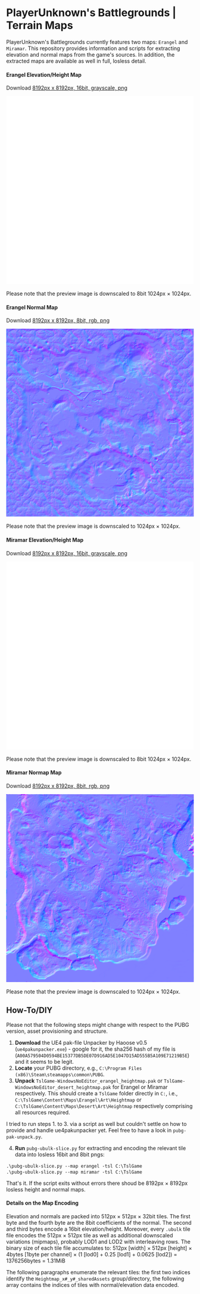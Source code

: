 # PlayerUnknown's Battlegrounds | Terrain Maps

PlayerUnknown's Battlegrounds currently features two maps: `Erangel` and `Miramar`. This repository provides information and scripts for extracting elevation and normal maps from the game's sources. In addition, the extracted maps are available as well in full, losless detail.

#### Erangel Elevation/Height Map

Download [8192px x 8192px, 16bit, grayscale, png](https://github.com/cgcostume/pubg-maps/blob/master/erangel/pubg_erangel_height_l16.png)

![pubg_erangel_elevation_preview](https://github.com/cgcostume/pubg-maps/blob/master/erangel/pubg_erangel_height_l16_preview.png)

Please note that the preview image is downscaled to 8bit 1024px &times; 1024px.


#### Erangel Normal Map

Download [8192px x 8192px, 8bit, rgb, png](https://github.com/cgcostume/pubg-maps/blob/master/erangel/pubg_erangel_normal_rg8.png)

![pubg_erangel_normal_preview](https://github.com/cgcostume/pubg-maps/blob/master/erangel/pubg_erangel_normal_rg8_preview.png)

Please note that the preview image is downscaled to 1024px &times; 1024px.

#### Miramar Elevation/Height Map

Download [8192px x 8192px, 16bit, grayscale, png](https://github.com/cgcostume/pubg-maps/blob/master/miramar/pubg_miramar_height_l16.png)

![pubg_miramar_elevation_preview](https://github.com/cgcostume/pubg-maps/blob/master/miramar/pubg_miramar_height_l16_preview.png)

Please note that the preview image is downscaled to 8bit 1024px &times; 1024px.

#### Miramar Normap Map

Download [8192px x 8192px, 8bit, rgb, png](https://github.com/cgcostume/pubg-maps/blob/master/miramar/pubg_miramar_normal_rg8.png)

![pubg_miramar_normal_preview](https://github.com/cgcostume/pubg-maps/blob/master/miramar/pubg_miramar_normal_rg8_preview.png)

Please note that the preview image is downscaled to 1024px &times; 1024px.


## How-To/DIY

Please not that the following steps might change with respect to the PUBG version, asset provisioning and structure.

1. **Download** the UE4 pak-file Unpacker by Haoose v0.5 (`ue4pakunpacker.exe`) - google for it, the sha256 hash of my file is (`A00A579504D0594BE15377DB5DE07D916AD5E1047D15AD555B5A109E71219B5E`) and it seems to be legit.
2. **Locate** your PUBG directory, e.g., `C:\Program Files (x86)\Steam\steamapps\common\PUBG`.
3. **Unpack** `TslGame-WindowsNoEditor_erangel_heightmap.pak` or `TslGame-WindowsNoEditor_desert_heightmap.pak` for Erangel or Miramar respectively. This should create a `TslGame` folder directly in `C:`, i.e., `C:\TslGame\Content\Maps\Erangel\Art\Heightmap` or `C:\TslGame\Content\Maps\Desert\Art\Heightmap` respectively comprising all resources required.

I tried to run steps 1. to 3. via a script as well but couldn't settle on how to provide and handle ue4pakunpacker yet. Feel free to have a look in `pubg-pak-unpack.py`. 

4. **Run** `pubg-ubulk-slice.py` for extracting and encoding the relevant tile data into losless 16bit and 8bit pngs:
```
.\pubg-ubulk-slice.py --map erangel -tsl C:\TslGame
.\pubg-ubulk-slice.py --map miramar -tsl C:\TslGame
```

That's it. If the script exits without errors there shoud be 8192px &times; 8192px losless height and normal maps.


#### Details on the Map Encoding

Elevation and normals are packed into 512px &times; 512px &times; 32bit tiles. The first byte and the fourth byte are the 8bit coefficients of the normal. The second and third bytes encode a 16bit elevation/height. Moreover, every `.ubulk` tile file encodes the 512px &times; 512px tile as well as additional downscaled variations (mipmaps), probably LOD1 and LOD2 with interleaving rows. The binary size of each tile file accumulates to: 512px [width] &times; 512px [height] &times; 4bytes [1byte per channel] &times; (1 [lod0] + 0.25 [lod1] + 0.0625 [lod2]) = 1376256bytes = 1.31MiB

The following paragraphs enumerate the relevant tiles: the first two indices identify the `Heightmap_x#_y#_sharedAssets` group/directory, the following array contains the indices of tiles with normal/elevation data encoded.
